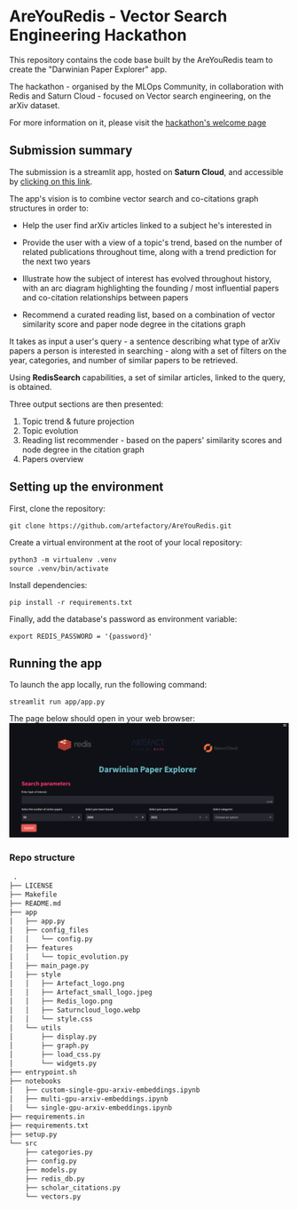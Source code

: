 # AreYouRedis - Vector Search Engineering Hackathon 

This repository contains the code base built by the AreYouRedis team to create the "Darwinian Paper Explorer" app.

The hackathon - organised by the MLOps Community, in collaboration with Redis and Saturn Cloud - focused on Vector search engineering, on the arXiv dataset.

For more information on it, please visit the [hackathon's welcome page](https://hackathon.redisventures.com/)

## Submission summary

The submission is a streamlit app, hosted on **Saturn Cloud**, and accessible by [clicking on this link](https://pd-youss-areyouredi-ca51af7d090f4f20ab60bfc3d0e70e18.community.saturnenterprise.io/). 

The app's vision is to combine vector search and co-citations graph structures in order to:

- Help the user find arXiv articles linked to a subject he's interested in

- Provide the user with a view of a topic's trend, based on the number of related publications throughout time, along with a trend prediction for the next two years

- Illustrate how the subject of interest has evolved throughout history, with an arc diagram highlighting the founding / most influential papers and co-citation relationships between papers

- Recommend a curated reading list, based on a combination of vector similarity score and paper node degree in the citations graph


It takes as input a user's query - a sentence describing what type of arXiv papers a person is interested in searching - along with a set of filters on the year, categories, and number of similar papers to be retrieved.

Using **RedisSearch** capabilities, a set of similar articles, linked to the query, is obtained. 

Three output sections are then presented: 

1. Topic trend & future projection
2. Topic evolution
3. Reading list recommender - based on the papers' similarity scores and node degree in the citation graph
4. Papers overview




## Setting up the environment

First, clone the repository: 
```
git clone https://github.com/artefactory/AreYouRedis.git
```

Create a virtual environment at the root of your local repository:
```
python3 -m virtualenv .venv
source .venv/bin/activate
```

Install dependencies:
```
pip install -r requirements.txt
```

Finally, add the database's password as environment variable:
```
export REDIS_PASSWORD = '{password}'
```

## Running the app

To launch the app locally, run the following command:
```  
streamlit run app/app.py
```

The page below should open in your web browser:
![Darwinian paper searc](Darwinian_paper_explorer.png) 


### Repo structure
```
 .
├── LICENSE
├── Makefile
├── README.md
├── app
│   ├── app.py
│   ├── config_files
│   │   └── config.py
│   ├── features
│   │   └── topic_evolution.py
│   ├── main_page.py
│   ├── style
│   │   ├── Artefact_logo.png
│   │   ├── Artefact_small_logo.jpeg
│   │   ├── Redis_logo.png
│   │   ├── Saturncloud_logo.webp
│   │   └── style.css
│   └── utils
│       ├── display.py
│       ├── graph.py
│       ├── load_css.py
│       └── widgets.py
├── entrypoint.sh
├── notebooks
│   ├── custom-single-gpu-arxiv-embeddings.ipynb
│   ├── multi-gpu-arxiv-embeddings.ipynb
│   └── single-gpu-arxiv-embeddings.ipynb
├── requirements.in
├── requirements.txt
├── setup.py
└── src
    ├── categories.py
    ├── config.py
    ├── models.py
    ├── redis_db.py
    ├── scholar_citations.py
    └── vectors.py
```